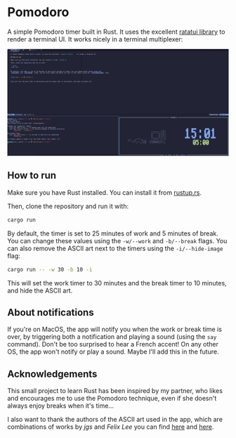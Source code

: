 # Pomodoro

A simple Pomodoro timer built in Rust. It uses the excellent [ratatui library](https://ratatui.rs/) to render a terminal UI.
It works nicely in a terminal multiplexer:

![pomodoro timer in tmux](./doc/pomo_tmux.png)

## How to run

Make sure you have Rust installed. You can install it from [rustup.rs](https://rustup.rs/).

Then, clone the repository and run it with:

```bash
cargo run
```

By default, the timer is set to 25 minutes of work and 5 minutes of break. You can change these values using the
`-w/--work` and `-b/--break` flags. You can also remove the ASCII art next to the timers using the `-i/--hide-image` flag:

```bash
cargo run -- -w 30 -b 10 -i
```

This will set the work timer to 30 minutes and the break timer to 10 minutes, and hide the ASCII art.

## About notifications

If you're on MacOS, the app will notify you when the work or break time is over, by triggering both a notification and playing a sound (using the `say` command).
Don't be too surprised to hear a French accent!
On any other OS, the app won't notify or play a sound. Maybe I'll add this in the future.

## Acknowledgements

This small project to learn Rust has been inspired by my partner, who likes and encourages me to use the Pomodoro technique, even if she doesn't always enjoy breaks when it's time...

I also want to thank the authors of the ASCII art used in the app, which are combinations of works by _jgs_ and _Felix Lee_ you can find [here](https://www.asciiart.eu/computers/computers) and
[here](https://www.asciiart.eu/animals/cats).
